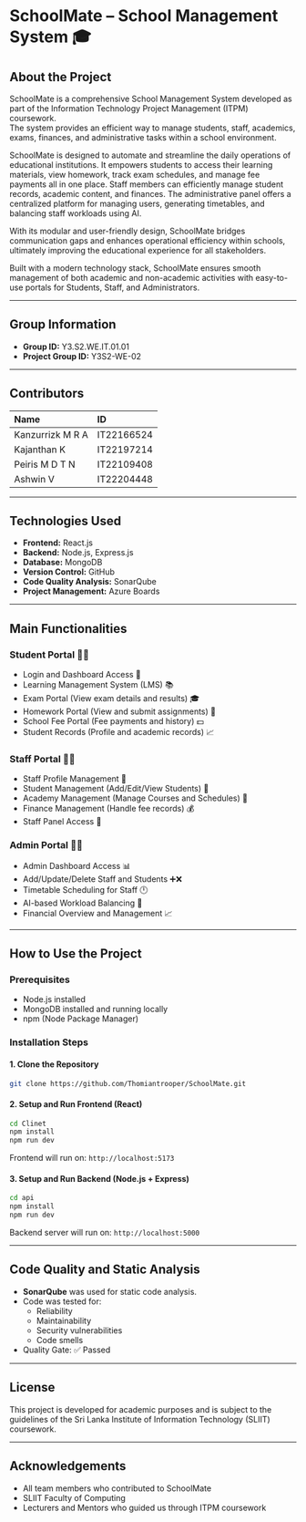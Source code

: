 # SchoolMate – School Management System 🎓

## About the Project

SchoolMate is a comprehensive School Management System developed as part of the Information Technology Project Management (ITPM) coursework.  
The system provides an efficient way to manage students, staff, academics, exams, finances, and administrative tasks within a school environment.

SchoolMate is designed to automate and streamline the daily operations of educational institutions. It empowers students to access their learning materials, view homework, track exam schedules, and manage fee payments all in one place. Staff members can efficiently manage student records, academic content, and finances. The administrative panel offers a centralized platform for managing users, generating timetables, and balancing staff workloads using AI. 

With its modular and user-friendly design, SchoolMate bridges communication gaps and enhances operational efficiency within schools, ultimately improving the educational experience for all stakeholders.

Built with a modern technology stack, SchoolMate ensures smooth management of both academic and non-academic activities with easy-to-use portals for Students, Staff, and Administrators.

---

## Group Information

- **Group ID:** Y3.S2.WE.IT.01.01
- **Project Group ID:** Y3S2-WE-02

---

## Contributors 

| Name | ID |
|:---|:---|
| Kanzurrizk M R A | IT22166524 |
| Kajanthan K | IT22197214 |
| Peiris M D T N | IT22109408 |
| Ashwin V | IT22204448 |

---

## Technologies Used

- **Frontend:** React.js 
- **Backend:** Node.js, Express.js 
- **Database:** MongoDB 
- **Version Control:** GitHub 
- **Code Quality Analysis:** SonarQube 
- **Project Management:** Azure Boards 

---

## Main Functionalities 

### Student Portal 👨‍🏫
- Login and Dashboard Access 📅
- Learning Management System (LMS) 📚
- Exam Portal (View exam details and results) 🎓
- Homework Portal (View and submit assignments) 📝
- School Fee Portal (Fee payments and history) 💵
- Student Records (Profile and academic records) 📈

### Staff Portal 👩‍🏫
- Staff Profile Management 📆
- Student Management (Add/Edit/View Students) 🧰
- Academy Management (Manage Courses and Schedules) 🏫
- Finance Management (Handle fee records) 💰
- Staff Panel Access 📄

### Admin Portal 🧑‍💻
- Admin Dashboard Access 📊
- Add/Update/Delete Staff and Students ➕️❌
- Timetable Scheduling for Staff 🕛
- AI-based Workload Balancing 🧬
- Financial Overview and Management 📈

---

## How to Use the Project 

### Prerequisites 
- Node.js installed
- MongoDB installed and running locally
- npm (Node Package Manager)

### Installation Steps

#### 1. Clone the Repository
```bash
git clone https://github.com/Thomiantrooper/SchoolMate.git
```

#### 2. Setup and Run Frontend (React)
```bash
cd Clinet
npm install
npm run dev
```
Frontend will run on: `http://localhost:5173`

#### 3. Setup and Run Backend (Node.js + Express)
```bash
cd api
npm install
npm run dev
```
Backend server will run on: `http://localhost:5000`

---

## Code Quality and Static Analysis 

- **SonarQube** was used for static code analysis.
- Code was tested for:
  - Reliability 
  - Maintainability 
  - Security vulnerabilities 
  - Code smells 
- Quality Gate: ✅ Passed

---

## License 

This project is developed for academic purposes and is subject to the guidelines of the Sri Lanka Institute of Information Technology (SLIIT) coursework.

---

## Acknowledgements 

- All team members who contributed to SchoolMate
- SLIIT Faculty of Computing
- Lecturers and Mentors who guided us through ITPM coursework
